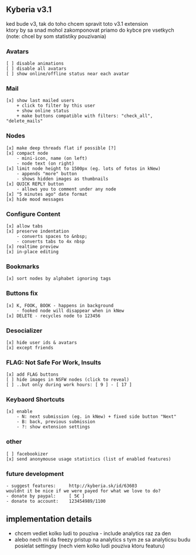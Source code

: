 
## Kyberia v3.1
ked bude v3, tak do toho chcem spravit toto v3.1 extension<br>
ktory by sa snad mohol zakomponovat priamo do kybce pre vsetkych<br>
(note: chcel by som statistiky pouzivania)

### Avatars
	[ ] disable animations
	[ ] disable all avatars
	[ ] show online/offline status near each avatar

### Mail
	[x] show last mailed users
		+ click to filter by this user
		+ show online status
		+ make buttons compatible with filters: "check_all", "delete_mails"

### Nodes
	[x] make deep threads flat if possible [?]
	[x] compact node
		- mini-icon, name (on left)
		- node text (on right)
	[x]	limit node height to 1500px (eg. lots of fotos in kNew)
		- appends "more" button
		- shows hidden images as thumbnails
	[x] QUICK REPLY button
		- allows you to comment under any node
	[x] "5 minutes ago" date format
	[x] hide mood messages

### Configure Content
	[x] allow tabs
	[x] preserve indentation
		- converts spaces to &nbsp;
		- converts tabs to 4x nbsp
	[x] realtime preview
	[x] in-place editing

### Bookmarks
	[x] sort nodes by alphabet ignoring tags

### Buttons fix
	[x] K, FOOK, BOOK - happens in background
		- fooked node will disappear when in kNew
	[x] DELETE - recycles node to 123456

### Desocializer
	[x] hide user ids & avatars
	[x] except friends

### FLAG: Not Safe For Work, Insults
	[x] add FLAG buttons
	[ ] hide images in NSFW nodes (click to reveal)
	[ ] ..but only during work hours: [ 9 ] - [ 17 ]

### Keybaord Shortcuts
	[x] enable
		- N: next submission (eg. in kNew) + fixed side button "Next"
		- B: back, previous submission
		- ?: show extension settings

### other
	[ ] facebookizer
	[x] send anonymouse usage statistics (list of enabled features)

### future development
	- suggest features:		http://kyberia.sk/id/63603
	wouldnt it be nice if we were payed for what we love to do?
	- donate by paypal:		[ 5€ ]
	- donate to account:	123454989/1100


## implementation details
- chcem vediet kolko ludi to pouziva - include analytics raz za den
- alebo nech mi da freezy pristup na analytics s tym ze sa analyticsu budu posielat settingsy (nech viem kolko ludi pouziva ktoru featuru)
